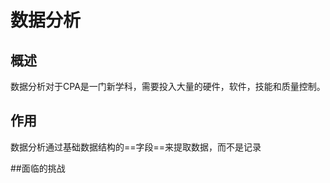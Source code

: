 # 数据分析

## 概述

数据分析对于CPA是一门新学科，需要投入大量的硬件，软件，技能和质量控制。

## 作用

数据分析通过基础数据结构的==字段==来提取数据，而不是记录

##面临的挑战